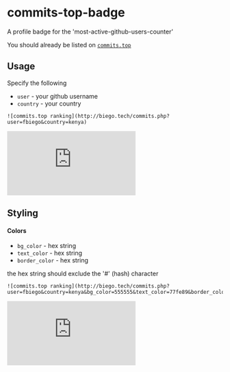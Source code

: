 # commits-top-badge
A profile badge for the 'most-active-github-users-counter'

You should already be listed on [`commits.top`](https://commits.top/)

## Usage
Specify the following
- `user` - your github username
- `country` - your country
```
![commits.top ranking](http://biego.tech/commits.php?user=fbiego&country=kenya)
```
![commits.top ranking](http://biego.tech/commits.php?user=fbiego&country=kenya)

## Styling
#### Colors
- `bg_color` - hex string
- `text_color` - hex string
- `border_color` - hex string

the hex string should exclude the '#' (hash) character
```
![commits.top ranking](http://biego.tech/commits.php?user=fbiego&country=kenya&bg_color=555555&text_color=77fe89&border_color=89452e)
```
![commits.top ranking](http://biego.tech/commits.php?user=fbiego&country=kenya&bg_color=555555&text_color=77fe89&border_color=89452e)


